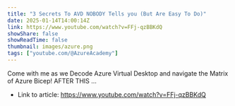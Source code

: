 ```yaml
---
title: "3 Secrets To AVD NOBODY Tells you (But Are Easy To Do)"
date: 2025-01-14T14:00:14Z
link: https://www.youtube.com/watch?v=FFj-qzBBKdQ
showShare: false
showReadTime: false
thumbnail: images/azure.png
tags: ["youtube.com/@AzureAcademy"]
---
```

Come with me as we Decode Azure Virtual Desktop and navigate the Matrix of Azure Bicep! AFTER THIS ...

- Link to article: https://www.youtube.com/watch?v=FFj-qzBBKdQ
